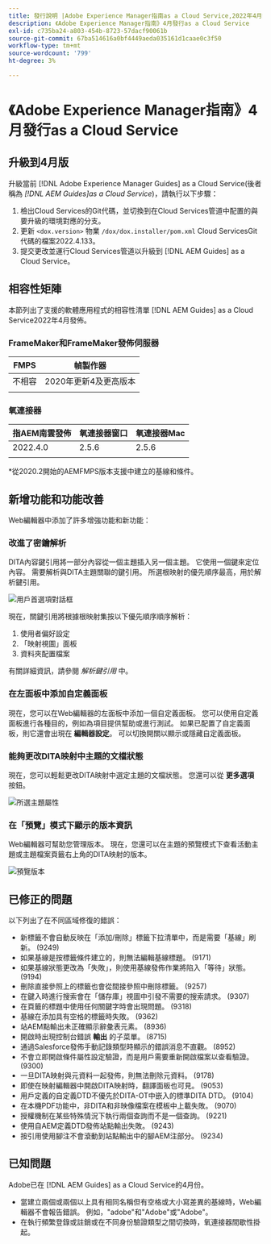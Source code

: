 ```yaml
---
title: 發行說明 |Adobe Experience Manager指南as a Cloud Service,2022年4月發佈
description: 《Adobe Experience Manager指南》4月發行as a Cloud Service
exl-id: c735ba24-a803-454b-8723-57dacf90061b
source-git-commit: 67ba514616a0bf4449aeda035161d1caae0c3f50
workflow-type: tm+mt
source-wordcount: '799'
ht-degree: 3%

---
```


# 《Adobe Experience Manager指南》4月發行as a Cloud Service

## 升級到4月版

升級當前 [!DNL Adobe Experience Manager Guides] as a Cloud Service(後者稱為 *[!DNL AEM Guides]as a Cloud Service*)，請執行以下步驟：
1. 檢出Cloud Services的Git代碼，並切換到在Cloud Services管道中配置的與要升級的環境對應的分支。
1. 更新 `<dox.version>` 物業 `/dox/dox.installer/pom.xml` Cloud ServicesGit代碼的檔案2022.4.133。
1. 提交更改並運行Cloud Services管道以升級到 [!DNL AEM Guides] as a Cloud Service。

## 相容性矩陣

本節列出了支援的軟體應用程式的相容性清單 [!DNL AEM Guides] as a Cloud Service2022年4月發佈。

### FrameMaker和FrameMaker發佈伺服器

| FMPS | 幀製作器 |
| --- | --- |
| 不相容 | 2020年更新4及更高版本 |
|  |  |


### 氧連接器

| 指AEM南雲發佈 | 氧連接器窗口 | 氧連接器Mac |
| --- | --- | --- |
| 2022.4.0 | 2.5.6 | 2.5.6 |
|  |  |  |

*從2020.2開始的AEMFMPS版本支援中建立的基線和條件。

## 新增功能和功能改善

Web編輯器中添加了許多增強功能和新功能：

### 改進了密鑰解析

DITA內容鍵引用將一部分內容從一個主題插入另一個主題。 它使用一個鍵來定位內容。 需要解析與DITA主題關聯的鍵引用。 所選根映射的優先順序最高，用於解析鍵引用。

![用戶首選項對話框](assets/user-preferences.png)

現在，關鍵引用將根據根映射集按以下優先順序順序解析：

1. 使用者偏好設定
1. 「映射視圖」面板
1. 資料夾配置檔案

有關詳細資訊，請參閱 *解析鍵引用* 中。

### 在左面板中添加自定義面板

現在，您可以在Web編輯器的左面板中添加一個自定義面板。 您可以使用自定義面板進行各種目的，例如為項目提供幫助或進行測試。 如果已配置了自定義面板，則它還會出現在 **編輯器設定**。 可以切換開關以顯示或隱藏自定義面板。

### 能夠更改DITA映射中主題的文檔狀態

現在，您可以輕鬆更改DITA映射中選定主題的文檔狀態。 您還可以從 **更多選項** 按鈕。

![所選主題屬性](assets/map-view-properties.png)

### 在「預覽」模式下顯示的版本資訊

Web編輯器可幫助您管理版本。 現在，您還可以在主題的預覽模式下查看活動主題或主題檔案頁籤右上角的DITA映射的版本。

![預覽版本](assets/preview-version.png)

## 已修正的問題

以下列出了在不同區域修復的錯誤：

* 新標籤不會自動反映在「添加/刪除」標籤下拉清單中，而是需要「基線」刷新。 (9249)
* 如果基線是按標籤條件建立的，則無法編輯基線標題。 (9171)
* 如果基線狀態更改為「失敗」，則使用基線發佈作業將陷入「等待」狀態。 (9194)
* 刪除直接參照上的標籤也會從間接參照中刪除標籤。 (9257)
* 在鍵入時進行搜索會在「儲存庫」視圖中引發不需要的搜索請求。 (9307)
* 在頁籤的標題中使用任何關鍵字時會出現問題。 (9318)
* 基線在添加具有空格的標籤時失敗。 (9362)
* 站AEM點輸出未正確顯示辭彙表元素。 (8936)
* 開啟時出現控制台錯誤 **輸出** 的子菜單。 (8715)
* 通過Salesforce發佈手動記錄類型時顯示的錯誤消息不直觀。 (8952)
* 不會立即開啟條件屬性設定驗證，而是用戶需要重新開啟檔案以查看驗證。 (9300)
* 一旦DITA映射與元資料一起發佈，則無法刪除元資料。  (9178)
* 即使在映射編輯器中開啟DITA映射時，翻譯面板也可見。 (9053)
* 用戶定義的自定義DTD不優先於DITA-OT中嵌入的標準DITA DTD。 (9104)
* 在本機PDF功能中，非DITA和非映像檔案在模板中上載失敗。 (9070)
* 授權機制在某些特殊情況下執行兩個查詢而不是一個查詢。 (9221)
* 使用自AEM定義DTD發佈站點輸出失敗。 (9243)
* 按引用使用腳注不會滾動到站點輸出中的腳AEM注部分。 (9234)

## 已知問題

Adobe已在 [!DNL AEM Guides] as a Cloud Service的4月份。

* 當建立兩個或兩個以上具有相同名稱但有空格或大小寫差異的基線時，Web編輯器不會報告錯誤。 例如，&quot;adobe&quot;和&quot;Adobe&quot;或&quot;Adobe&quot;。
* 在執行頻繁登錄或註銷或在不同身份驗證類型之間切換時，氧連接器間歇性掛起。
